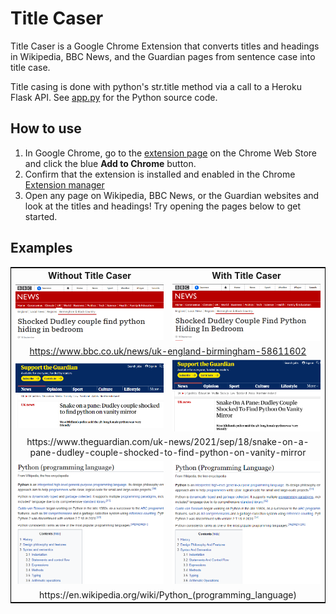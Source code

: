 # Title Caser

Title Caser is a Google Chrome Extension that converts titles and headings in Wikipedia, BBC News, and the Guardian pages from sentence case into title case.

Title casing is done with python's str.title method via a call to a Heroku Flask API. See [app.py](app.py) for the Python source code.

## How to use

1. In Google Chrome, go to the [extension page](https://chrome.google.com/webstore/detail/title-caser/kbchokdkkcomkengjmddfalefnehmkak) on the Chrome Web Store and click the blue **Add to Chrome** button.
2. Confirm that the extension is installed and enabled in the Chrome [Extension manager](chrome://extensions/)
3. Open any page on Wikipedia, BBC News, or the Guardian websites and look at the titles and headings! Try opening the pages below to get started.

## Examples

<table style="width: 100%; border: 1px solid black;" >
    <tr>
        <th style="width:50%">Without Title Caser</td>
        <th style="width:50%">With Title Caser</td>
    </tr>
    <tr>
        <td style="width:50%"><img src="demo-img/bbc-python-before.png" /></td>
        <td style="width:50%"><img src="demo-img/bbc-python-after.png" /></td>
    </tr>
    <tr>
        <td colspan="2" style="text-align:center">
            <a id="bbc-link" href="https://www.bbc.co.uk/news/uk-england-birmingham-58611602" style="width: auto; margin: auto">
                https://www.bbc.co.uk/news/uk-england-birmingham-58611602
            </a>
        </td>
    </tr>
    <tr>
        <td style="width:50%"><img src="demo-img/guardian-python-before.PNG" /></td>
        <td style="width:50%"><img src="demo-img/guardian-python-after.PNG" /></td>
    </tr>
    <tr>
        <td colspan="2" style="text-align:center">https://www.theguardian.com/uk-news/2021/sep/18/snake-on-a-pane-dudley-couple-shocked-to-find-python-on-vanity-mirror</td>
    </tr>
    <tr>
        <td style="width:50%"><img src="demo-img/wikipedia-python-before.PNG" /></td>
        <td style="width:50%"><img src="demo-img/wikipedia-python-after.PNG" /></td>
    </tr>
    <tr>
        <td colspan="2" style="text-align:center">https://en.wikipedia.org/wiki/Python_(programming_language)</td>
    </tr>
</tr></table>

